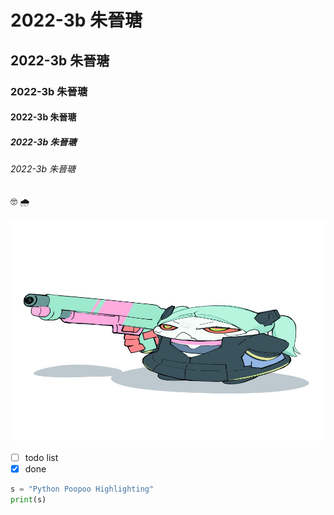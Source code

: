 # 2022-3b 朱晉瑭
## 2022-3b 朱晉瑭
### 2022-3b 朱晉瑭
#### 2022-3b 朱晉瑭
##### 2022-3b 朱晉瑭
###### 2022-3b 朱晉瑭

 🤓 🌧

![Rebecca](b36.jfif "Rebecca")

- [ ] todo list
- [x] done

```python
s = "Python Poopoo Highlighting"
print(s)
```
